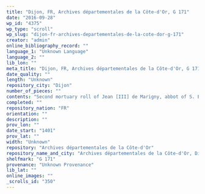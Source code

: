 ```yaml
---
title: "Dijon, FR, Archives départementales de la Côte-d'Or, G 171"
date: "2016-09-28"
wp_id: "4375"
wp_type: "scroll"
wp_slug: "dijon-fr-archives-departementales-de-la-cote-dor-g-171"
creator: "admin"
online_bibliography_record: ""
language_1: "Unknown Language"
language_2: ""
lib_lon: ""
meta_title: "Dijon, FR, Archives départementales de la Côte-d'Or, G 171"
date_quality: ""
length: "Unknown"
repository_city: "Dijon"
number_of_pieces: ""
contents: "Second mortuary roll of Jean [III] de Marigny, abbot of S. Etienne de Dijon (d. 8 December 1387)."
completed: ""
repository_nation: "FR"
orientation: ""
description: ""
prov_lon: ""
date_start: "1401"
prov_lat: ""
width: "Unknown"
repository: "Archives départementales de la Côte-d'Or"
repository_name_and_city: "Archives départementales de la Côte-d'Or, Dijon FR"
shelfmark: "G 171"
provenance: "Unknown Provenance"
lib_lat: ""
online_images: ""
_scrolls_id: "350"
---
```



